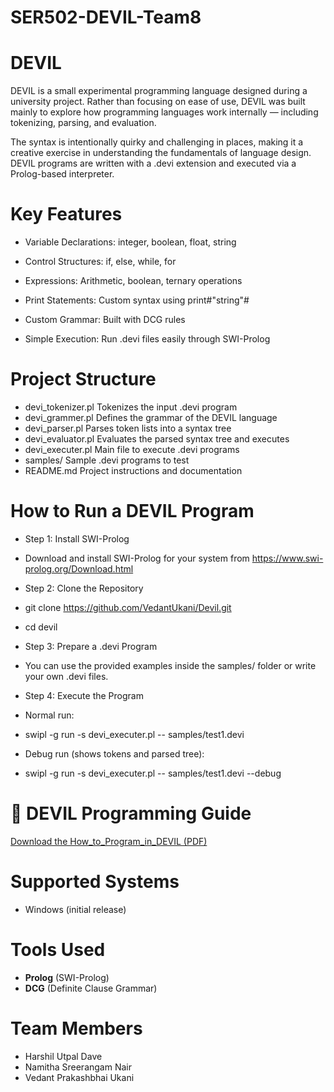# SER502-DEVIL-Team8

# DEVIL

DEVIL is a small experimental programming language designed during a university project.
Rather than focusing on ease of use, DEVIL was built mainly to explore how programming languages work internally — including tokenizing, parsing, and evaluation.

The syntax is intentionally quirky and challenging in places, making it a creative exercise in understanding the fundamentals of language design.
DEVIL programs are written with a .devi extension and executed via a Prolog-based interpreter.

# Key Features

- Variable Declarations: integer, boolean, float, string

- Control Structures: if, else, while, for

- Expressions: Arithmetic, boolean, ternary operations

- Print Statements: Custom syntax using print#"string"#

- Custom Grammar: Built with DCG rules

- Simple Execution: Run .devi files easily through SWI-Prolog

# Project Structure

- devi_tokenizer.pl	Tokenizes the input .devi program
- devi_grammer.pl	Defines the grammar of the DEVIL language
- devi_parser.pl	Parses token lists into a syntax tree
- devi_evaluator.pl	Evaluates the parsed syntax tree and executes
- devi_executer.pl	Main file to execute .devi programs
- samples/		Sample .devi programs to test
- README.md		Project instructions and documentation

# How to Run a DEVIL Program

- Step 1: Install SWI-Prolog
- 	Download and install SWI-Prolog for your system from https://www.swi-prolog.org/Download.html

- Step 2: Clone the Repository
- 	git clone https://github.com/VedantUkani/Devil.git
-  	cd devil

- Step 3: Prepare a .devi Program
-	You can use the provided examples inside the samples/ folder or write your own .devi files.

- Step 4: Execute the Program
- 	Normal run:
- 	swipl -g run -s devi_executer.pl -- samples/test1.devi

- 	Debug run (shows tokens and parsed tree):
- 	swipl -g run -s devi_executer.pl -- samples/test1.devi --debug

# 📄 DEVIL Programming Guide

[Download the How_to_Program_in_DEVIL (PDF)](docs/How_to_Program_in_DEVIL.pdf)

# Supported Systems
- Windows (initial release)
  
# Tools Used
- **Prolog** (SWI-Prolog)
- **DCG** (Definite Clause Grammar)

# Team Members
- Harshil Utpal Dave
- Namitha Sreerangam Nair
- Vedant Prakashbhai Ukani
